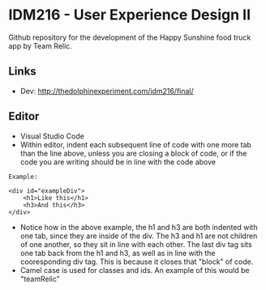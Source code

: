 # IDM216 - User Experience Design II
Github repository for the development of the Happy Sunshine food truck app by Team Relic.

## Links
- Dev: http://thedolphinexperiment.com/idm216/final/

## Editor
- Visual Studio Code
- Within editor, indent each subsequent line of code with one more tab than the line above, unless you are closing a block of code, or if the code you are writing should be in line with the code above
```
Example:

<div id="exampleDiv">
    <h1>Like this</h1>
    <h3>And this</h3>
</div>
```
- Notice how in the above example, the h1 and h3 are both indented with one tab, since they are inside of the div. The h3 and h1 are not children of one another, so they sit in line with each other. The last div tag sits one tab back from the h1 and h3, as well as in line with the cooresponding div tag. This is because it closes that "block" of code.
- Camel case is used for classes and ids. An example of this would be "teamRelic"
